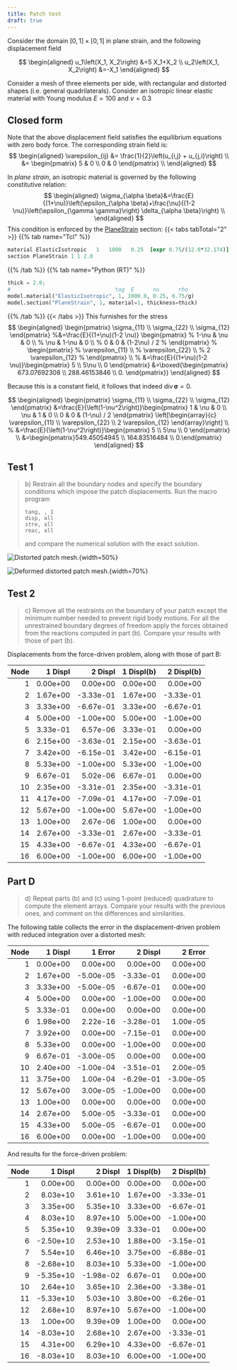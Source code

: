 ```yaml
---
title: Patch test
draft: true
---
```



Consider the domain $[0,1] \times[0,1]$ in plane strain, and the following displacement field

$$
\begin{aligned}
u_1\left(X_1, X_2\right) &=5 X_1+X_2 \\
u_2\left(X_1, X_2\right) &=-X_1
\end{aligned}
$$

Consider a mesh of three elements per side, with rectangular and distorted shapes (i.e. general quadrilaterals). 
Consider an isotropic linear elastic material with Young modulus $E=100$ and $\nu=0.3$

## Closed form

Note that the above displacement field satisfies the equilibrium equations with zero body force.
The corresponding strain field is:
$$
\begin{aligned}
\varepsilon_{ij} &= \frac{1}{2}\left(u_{i,j} + u_{j,i}\right) \\
                 &= \begin{pmatrix}
                    5 & 0 \\
                    0 & 0
                    \end{pmatrix} \\
\end{aligned}
$$

In *plane strain*, an isotropic material is governed by the following constitutive relation:
$$
\begin{aligned}
\sigma_{\alpha \beta}&=\frac{E}{(1+\nu)}\left(\epsilon_{\alpha \beta}+\frac{\nu}{(1-2 \nu)}\left(\epsilon_{\gamma \gamma}\right) \delta_{\alpha \beta}\right) \\
\end{aligned}
$$
This condition is enforced by the [PlaneStrain](https://xara.so/user/manual/section/PlaneStrain.html) section:
{{< tabs tabTotal="2" >}}
{{% tab name="Tcl" %}}
```tcl
material ElasticIsotropic   1   1000   0.25  [expr 6.75/(12.0*32.174)]
section PlaneStrain 1 1 2.0
```
{{% /tab %}}
{{% tab name="Python (RT)" %}}
```python
thick = 2.0;
#                                 tag  E      nu      rho
model.material("ElasticIsotropic", 1, 1000.0, 0.25, 6.75/g)
model.section("PlaneStrain", 1, material=1, thickness=thick)
```
{{% /tab %}}
{{< /tabs >}}
This furnishes for the stress
$$
\begin{aligned}
\begin{pmatrix}
\sigma_{11} \\
\sigma_{22} \\
\sigma_{12}
\end{pmatrix}
%&=\frac{E}{(1+\nu)(1-2 \nu)} \begin{pmatrix}
%  1-\nu & \nu & 0 \\
%  \nu & 1-\nu & 0 \\
%  0 & 0 & (1-2\nu) / 2
%  \end{pmatrix}
%  \begin{pmatrix}
%  \varepsilon_{11} \\
%  \varepsilon_{22} \\
%  2 \varepsilon_{12}
%  \end{pmatrix} \\
%
&=\frac{E}{(1+\nu)(1-2 \nu)}\begin{pmatrix}
  5  \\
  5\nu  \\
  0 
  \end{pmatrix}
&=\boxed{\begin{pmatrix} 673.07692308 \\ 288.46153846 \\ 0. \end{pmatrix}}
\end{aligned}
$$

Because this is a constant field, it follows that indeed $\operatorname{div}\boldsymbol{\sigma} = 0$.


$$
\begin{aligned}
\begin{pmatrix}
\sigma_{11} \\
\sigma_{22} \\
\sigma_{12}
\end{pmatrix}
&=\frac{E}{\left(1-\nu^2\right)}\begin{pmatrix}
  1 & \nu & 0 \\
  \nu & 1 & 0 \\
  0 & 0 & (1-\nu) / 2
  \end{pmatrix}
  \left[\begin{array}{c}
  \varepsilon_{11} \\
  \varepsilon_{22} \\
  2 \varepsilon_{12}
  \end{array}\right] \\
%
&=\frac{E}{\left(1-\nu^2\right)}\begin{pmatrix}
  5  \\
  5\nu  \\
  0 
  \end{pmatrix} \\
&=\begin{pmatrix}549.45054945 \\ 164.83516484 \\ 0.\end{pmatrix}
\end{aligned}
$$



## Test 1

> b) Restrain all the boundary nodes and specify the boundary conditions which impose the patch displacements. Run the macro program
>    ```
>    tang, , 1
>    disp, all
>    stre, all
>    reac, all
>    ```
>    and compare the numerical solution with the exact solution.


![Distorted patch mesh.](img/P2B-bw.png){width=50%}

![Deformed distorted patch mesh.](img/P2B-defo.png){width=70%}


## Test 2

> c) Remove all the restraints on the boundary of your patch except the minimum number needed to prevent rigid body motions. For all the unrestrained boundary degrees of freedom apply the forces obtained from the reactions computed in part (b). Compare your results with those of part (b).

Displacements from the force-driven problem, along with those of part B:

|   Node |   1 Displ |   2 Displ |   1 Displ(b) |   2 Displ(b) |
|-------:|----------:|----------:|-------------:|-------------:|
|      1 |  0.00e+00 |  0.00e+00 |     0.00e+00 |     0.00e+00 |
|      2 |  1.67e+00 | -3.33e-01 |     1.67e+00 |    -3.33e-01 |
|      3 |  3.33e+00 | -6.67e-01 |     3.33e+00 |    -6.67e-01 |
|      4 |  5.00e+00 | -1.00e+00 |     5.00e+00 |    -1.00e+00 |
|      5 |  3.33e-01 |  6.57e-06 |     3.33e-01 |     0.00e+00 |
|      6 |  2.15e+00 | -3.63e-01 |     2.15e+00 |    -3.63e-01 |
|      7 |  3.42e+00 | -6.15e-01 |     3.42e+00 |    -6.15e-01 |
|      8 |  5.33e+00 | -1.00e+00 |     5.33e+00 |    -1.00e+00 |
|      9 |  6.67e-01 |  5.02e-06 |     6.67e-01 |     0.00e+00 |
|     10 |  2.35e+00 | -3.31e-01 |     2.35e+00 |    -3.31e-01 |
|     11 |  4.17e+00 | -7.09e-01 |     4.17e+00 |    -7.09e-01 |
|     12 |  5.67e+00 | -1.00e+00 |     5.67e+00 |    -1.00e+00 |
|     13 |  1.00e+00 |  2.67e-06 |     1.00e+00 |     0.00e+00 |
|     14 |  2.67e+00 | -3.33e-01 |     2.67e+00 |    -3.33e-01 |
|     15 |  4.33e+00 | -6.67e-01 |     4.33e+00 |    -6.67e-01 |
|     16 |  6.00e+00 | -1.00e+00 |     6.00e+00 |    -1.00e+00 |



<!--
```{include="Ip2c" .tcl}
```
-->

## Part D

> d) Repeat parts (b) and (c) using 1-point (reduced) quadrature to compute the element arrays. 
Compare your results with the previous ones, and comment on the differences and similarities.

The following table collects the error in the displacement-driven problem with 
reduced integration over a distorted mesh:

|   Node |   1 Displ |   1 Error |   2 Displ |   2 Error |
|-------:|----------:|----------:|----------:|----------:|
|      1 |  0.00e+00 |  0.00e+00 |  0.00e+00 |  0.00e+00 |
|      2 |  1.67e+00 | -5.00e-05 | -3.33e-01 |  0.00e+00 |
|      3 |  3.33e+00 | -5.00e-05 | -6.67e-01 |  0.00e+00 |
|      4 |  5.00e+00 |  0.00e+00 | -1.00e+00 |  0.00e+00 |
|      5 |  3.33e-01 |  0.00e+00 |  0.00e+00 |  0.00e+00 |
|      6 |  1.98e+00 |  2.22e-16 | -3.28e-01 |  1.00e-05 |
|      7 |  3.92e+00 |  0.00e+00 | -7.15e-01 |  0.00e+00 |
|      8 |  5.33e+00 |  0.00e+00 | -1.00e+00 |  0.00e+00 |
|      9 |  6.67e-01 | -3.00e-05 |  0.00e+00 |  0.00e+00 |
|     10 |  2.40e+00 | -1.00e-04 | -3.51e-01 |  2.00e-05 |
|     11 |  3.75e+00 |  1.00e-04 | -6.29e-01 | -3.00e-05 |
|     12 |  5.67e+00 |  3.00e-05 | -1.00e+00 |  0.00e+00 |
|     13 |  1.00e+00 |  0.00e+00 |  0.00e+00 |  0.00e+00 |
|     14 |  2.67e+00 |  5.00e-05 | -3.33e-01 |  0.00e+00 |
|     15 |  4.33e+00 |  5.00e-05 | -6.67e-01 |  0.00e+00 |
|     16 |  6.00e+00 |  0.00e+00 | -1.00e+00 |  0.00e+00 |

And results for the force-driven problem:

|   Node |   1 Displ |   2 Displ |   1 Displ(b) |   2 Displ(b) |
|-------:|----------:|----------:|-------------:|-------------:|
|      1 |  0.00e+00 |  0.00e+00 |     0.00e+00 |     0.00e+00 |
|      2 |  8.03e+10 |  3.61e+10 |     1.67e+00 |    -3.33e-01 |
|      3 |  3.35e+00 |  5.35e+10 |     3.33e+00 |    -6.67e-01 |
|      4 |  8.03e+10 |  8.97e+10 |     5.00e+00 |    -1.00e+00 |
|      5 |  5.35e+10 |  9.39e+09 |     3.33e-01 |     0.00e+00 |
|      6 | -2.50e+10 |  2.53e+10 |     1.88e+00 |    -3.15e-01 |
|      7 |  5.54e+10 |  6.46e+10 |     3.75e+00 |    -6.88e-01 |
|      8 | -2.68e+10 |  8.03e+10 |     5.33e+00 |    -1.00e+00 |
|      9 | -5.35e+10 | -1.98e-02 |     6.67e-01 |     0.00e+00 |
|     10 |  2.64e+10 |  3.65e+10 |     2.36e+00 |    -3.38e-01 |
|     11 | -5.33e+10 |  5.03e+10 |     3.80e+00 |    -6.26e-01 |
|     12 |  2.68e+10 |  8.97e+10 |     5.67e+00 |    -1.00e+00 |
|     13 |  1.00e+00 |  9.39e+09 |     1.00e+00 |     0.00e+00 |
|     14 | -8.03e+10 |  2.68e+10 |     2.67e+00 |    -3.33e-01 |
|     15 |  4.31e+00 |  6.29e+10 |     4.33e+00 |    -6.67e-01 |
|     16 | -8.03e+10 |  8.03e+10 |     6.00e+00 |    -1.00e+00 |


